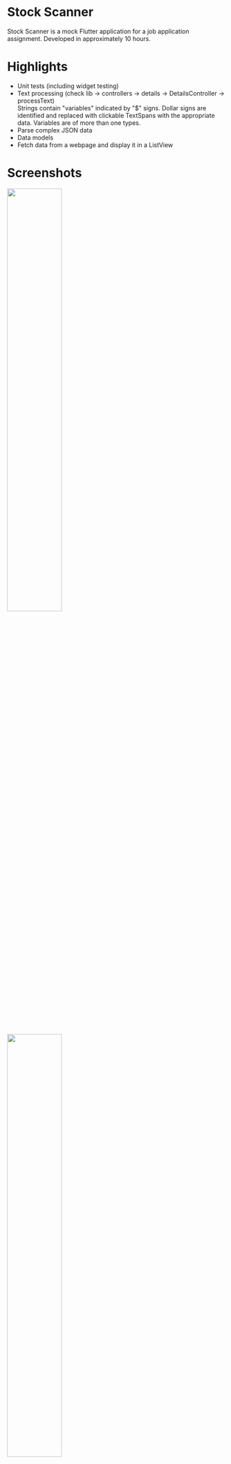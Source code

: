 # Stock Scanner

Stock Scanner is a mock Flutter application for a job application assignment. Developed in approximately 10 hours.

# Highlights

- Unit tests (including widget testing)
- Text processing (check lib -> controllers -> details -> DetailsController -> processText)<br/>Strings contain "variables" indicated by "$" signs. Dollar signs are identified and replaced with clickable TextSpans with the appropriate data. Variables are of       more than one types.
- Parse complex JSON data
- Data models
- Fetch data from a webpage and display it in a ListView

# Screenshots

<img src="https://user-images.githubusercontent.com/49258036/135108244-8146a5fd-600d-4446-bd7b-77362f76dc81.jpg" width=50% height=50%>
<img src="https://user-images.githubusercontent.com/49258036/135108404-001c0531-9487-473e-82f1-ac8e4e12625f.jpg" width=50% height=50%>
<img src="https://user-images.githubusercontent.com/49258036/135108518-bde665b9-633a-4297-a319-5fce6638984f.jpg" width=50% height=50%>
<img src="https://user-images.githubusercontent.com/49258036/135108534-80f4d0ff-e3e0-4c88-b441-c3b9c5d99ce6.jpg" width=50% height=50%>
<img src="https://user-images.githubusercontent.com/49258036/135108554-acbe4db3-956e-42ea-a5c0-3979bbe00443.jpg" width=50% height=50%>
